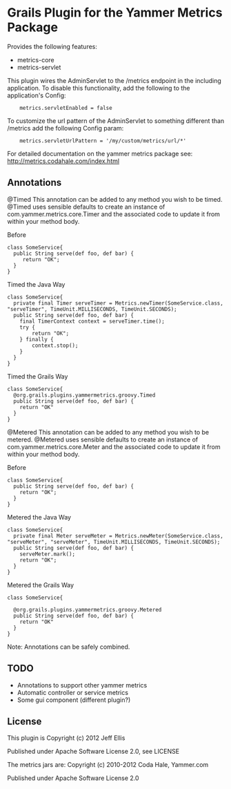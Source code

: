 Grails Plugin for the Yammer Metrics Package
=======

Provides the following features:
   * metrics-core
   * metrics-servlet

This plugin wires the AdminServlet to the /metrics endpoint in the including application. To disable this functionality,
add the following to the application's Config:
```
    metrics.servletEnabled = false
```
To customize the url pattern of the AdminServlet to something different than /metrics add the following Config param:
```
    metrics.servletUrlPattern = '/my/custom/metrics/url/*'
```

For detailed documentation on the yammer metrics package see: http://metrics.codahale.com/index.html

Annotations
-------
@Timed
This annotation can be added to any method you wish to be timed.  @Timed uses sensible defaults to create an instance of
com.yammer.metrics.core.Timer and the associated code to update it from within your method body.

Before
```
class SomeService{
  public String serve(def foo, def bar) {
     return "OK";
  }
}
```

Timed the Java Way
```
class SomeService{
  private final Timer serveTimer = Metrics.newTimer(SomeService.class, "serveTimer", TimeUnit.MILLISECONDS, TimeUnit.SECONDS);
  public String serve(def foo, def bar) {
    final TimerContext context = serveTimer.time();
    try {
        return "OK";
    } finally {
        context.stop();
    }
  }
}
```

Timed the Grails Way
```
class SomeService{
  @org.grails.plugins.yammermetrics.groovy.Timed
  public String serve(def foo, def bar) {
    return "OK"
  }
}
```

@Metered
This annotation can be added to any method you wish to be metered.  @Metered uses sensible defaults to create an instance of
com.yammer.metrics.core.Meter and the associated code to update it from within your method body.


Before
```
class SomeService{
  public String serve(def foo, def bar) {
    return "OK";
  }
}
```

Metered the Java Way
```
class SomeService{
  private final Meter serveMeter = Metrics.newMeter(SomeService.class, "serveMeter", "serveMeter", TimeUnit.MILLISECONDS, TimeUnit.SECONDS);
  public String serve(def foo, def bar) {
    serveMeter.mark();
    return "OK";
  }
}
```

Metered the Grails Way
```
class SomeService{

  @org.grails.plugins.yammermetrics.groovy.Metered
  public String serve(def foo, def bar) {
    return "OK"
  }
}
```

Note: Annotations can be safely combined.

TODO
-------
 * Annotations to support other yammer metrics
 * Automatic controller or service metrics
 * Some gui component (different plugin?)


License
-------

This plugin is
 Copyright (c) 2012 Jeff Ellis

 Published under Apache Software License 2.0, see LICENSE

The metrics jars are:
 Copyright (c) 2010-2012 Coda Hale, Yammer.com

 Published under Apache Software License 2.0
